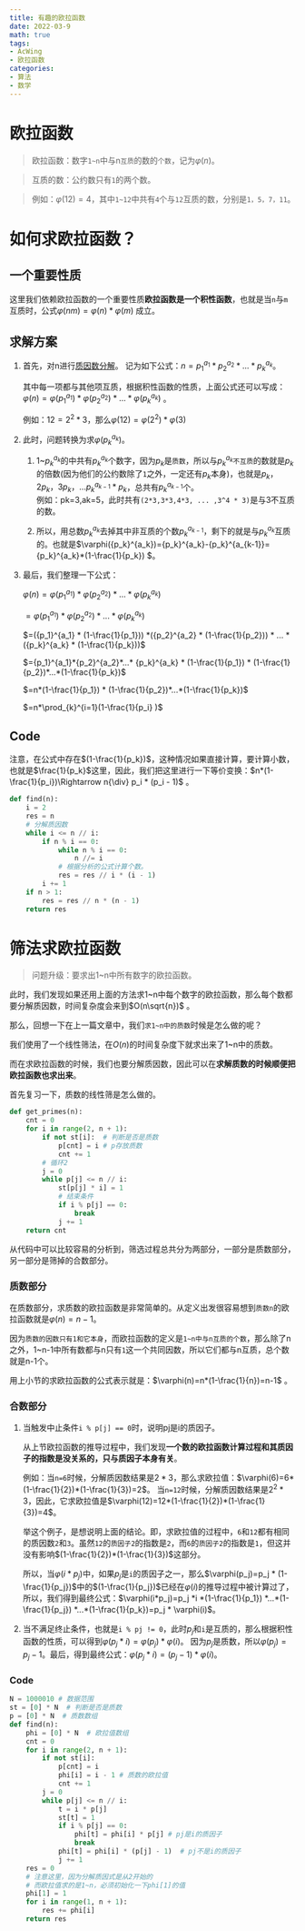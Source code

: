 ```yaml
---
title: 有趣的欧拉函数
date: 2022-03-9
math: true
tags:
- AcWing
- 欧拉函数
categories:
- 算法
- 数学
---
```


# 欧拉函数
> 欧拉函数：数字`1~n`中与n`互质`的数的`个数`，记为$\varphi(n)$。   

> 互质的数：公约数只有`1`的两个数。  

> 例如：$\varphi(12)=4$，其中`1~12`中共有`4`个与`12`互质的数，分别是`1，5，7，11`。

# 如何求欧拉函数？

## 一个重要性质
这里我们依赖欧拉函数的一个重要性质**欧拉函数是一个积性函数**，也就是当`n`与`m`互质时，公式$\varphi(nm)=\varphi(n)*\varphi(m)$ 成立。

## 求解方案
1. 首先，对n进行[质因数分解](https://mp.weixin.qq.com/s/gwZ9u8MBH6MybYeweeiJ3Q)。
   记为如下公式：$n={p_1}^{a_1} * {p_2}^{a_2} * ... * {p_k}^{a_k}$。   
   
   其中每一项都与其他项互质，根据积性函数的性质，上面公式还可以写成：$\varphi(n)=\varphi({p_1}^{a_1}) * \varphi({p_2}^{a_2}) * ... * \varphi({p_k}^{a_k})$ 。  
   
   例如：$12=2^2*3$，那么$\varphi(12)=\varphi(2^2)*\varphi(3)$
2. 此时，问题转换为求$\varphi({p_k}^{a_k})$。  
    1. 1~${p_k}^{a_k}$的中共有${p_k}^{a_k}$个数字，因为${p_k}$是`质数`，所以与${p_k}^{a_k}$`不互质`的数就是${p_k}$的倍数(因为他们的公约数除了`1`之外，一定还有${p_k}$本身)，也就是${p_k}， 2{p_k}， 3{p_k}，...{p_k}^{a_{k-1}}*p_k$，总共有${p_k}^{a_{k-1}}$个。  
    例如：pk=3,ak=5，此时共有`(2*3,3*3,4*3, ... ,3^4 * 3)`是与3不互质的数。
    
    2. 所以，用总数${p_k}^{a_k}$去掉其中非互质的个数${p_k}^{a_{k-1}}$，剩下的就是与${p_k}^{a_k}$互质的。也就是$\varphi({p_k}^{a_k})={p_k}^{a_k}-{p_k}^{a_{k-1}}={p_k}^{a_k}*(1-\frac{1}{p_k}) $。
3. 最后，我们整理一下公式：

    $\varphi(n)=\varphi({p_1}^{a_1}) * \varphi({p_2}^{a_2}) * ... * \varphi({p_k}^{a_k})$  
    
    $=\varphi({p_1}^{a_1}) * \varphi({p_2}^{a_2}) * ... * \varphi({p_k}^{a_k})$
    
    $=({p_1}^{a_1} * (1-\frac{1}{p_1})) *({p_2}^{a_2} * (1-\frac{1}{p_2})) * ... *({p_k}^{a_k} * (1-\frac{1}{p_k}))$
    
    $={p_1}^{a_1}*{p_2}^{a_2}*...* {p_k}^{a_k} * (1-\frac{1}{p_1}) * (1-\frac{1}{p_2})*...*(1-\frac{1}{p_k})$
    
    $=n*(1-\frac{1}{p_1}) * (1-\frac{1}{p_2})*...*(1-\frac{1}{p_k})$
    
    $=n*\prod_{k}^{i=1}(1-\frac{1}{p_i} )$
    
## Code
注意，在公式中存在$(1-\frac{1}{p_k})$，这种情况如果直接计算，要计算小数，也就是$\frac{1}{p_k}$这里，因此，我们把这里进行一下等价变换：$n*(1-\frac{1}{p_i})\Rightarrow n{\div} p_i * (p_i - 1)$ 。
```python
def find(n):
    i = 2
    res = n
    # 分解质因数
    while i <= n // i:
        if n % i == 0:
            while n % i == 0:
                n //= i
            # 根据分析的公式计算个数。
            res = res // i * (i - 1)
        i += 1
    if n > 1:
        res = res // n * (n - 1)
    return res
```

# 筛法求欧拉函数
> 问题升级：要求出1~n中所有数字的欧拉函数。

此时，我们发现如果还用上面的方法求1~n中每个数字的欧拉函数，那么每个数都要分解质因数，时间复杂度会来到$O(n\sqrt{n})$ 。

那么，回想一下在上一篇文章中，我们`求1~n中的质数`时候是怎么做的呢？

我们使用了一个线性筛法，在$O(n)$的时间复杂度下就求出来了1~n中的质数。

而在求欧拉函数的时候，我们也要分解质因数，因此可以在**求解质数的时候顺便把欧拉函数也求出来**。

首先复习一下，质数的线性筛是怎么做的。
```python
def get_primes(n):
    cnt = 0
    for i in range(2, n + 1):
        if not st[i]:  # 判断是否是质数
            p[cnt] = i # p存放质数
            cnt += 1
        # 循环2
        j = 0
        while p[j] <= n // i:
            st[p[j] * i] = 1
            # 结束条件
            if i % p[j] == 0:
                break
            j += 1
    return cnt
```

从代码中可以比较容易的分析到，筛选过程总共分为两部分，一部分是质数部分，另一部分是筛掉的合数部分。

### 质数部分
在质数部分，求质数的欧拉函数是非常简单的。从定义出发很容易想到`质数n`的欧拉函数就是$\varphi(n)=n-1$。

因为`质数的因数只有1和它本身`，而欧拉函数的定义是`1~n中与n互质的个数`，那么除了n之外，1~n-1中所有数都与n只有`1`这一个共同因数，所以它们都与n互质，总个数就是n-1个。

用上小节的求欧拉函数的公式表示就是：$\varphi(n)=n*(1-\frac{1}{n})=n-1$ 。
### 合数部分

1. 当触发中止条件`i % p[j] == 0`时，说明pj是i的质因子。  

    从上节欧拉函数的推导过程中，我们发现**一个数的欧拉函数计算过程和其质因子的指数是没关系的，只与质因子本身有关**。  
    
    例如：当`n=6`时候，分解质因数结果是$2*3$，那么求欧拉值：$\varphi(6)=6*(1-\frac{1}{2})*(1-\frac{1}{3})=2$。
    当`n=12`时候，分解质因数结果是$2^2*3$，因此，它求欧拉值是$\varphi(12)=12*(1-\frac{1}{2})*(1-\frac{1}{3})=4$。
    
    举这个例子，是想说明上面的结论。即，求欧拉值的过程中，`6`和`12`都有相同的质因数`2`和`3`。虽然`12`的`质因子2`的指数是`2`，而`6`的`质因子2`的指数是`1`，但这并没有影响$(1-\frac{1}{2})*(1-\frac{1}{3})$这部分。
    
    所以，当$\varphi(i*p_j)$中，如果$p_j$是`i`的质因子之一，那么$\varphi(p_j)=p_j * (1-\frac{1}{p_j})$中的$(1-\frac{1}{p_j})$已经在$\varphi(i)$的推导过程中被计算过了，所以，我们得到最终公式：$\varphi(i*p_j)=p_j *i *(1-\frac{1}{p_1}) *...*(1-\frac{1}{p_j}) *...*(1-\frac{1}{p_k})=p_j * \varphi(i)$。  

2. 当不满足终止条件，也就是`i % pj != 0`，此时$p_j$和`i`是互质的，那么根据积性函数的性质，可以得到$\varphi(p_j*i)=\varphi(p_j)*\varphi(i)$。 因为$p_j$是质数，所以$\varphi(p_j)=p_j-1$。最后，得到最终公式：$\varphi(p_j*i)=(p_j-1)*\varphi(i)$。

### Code
```python
N = 1000010 # 数据范围
st = [0] * N  # 判断是否是质数
p = [0] * N  # 质数数组
def find(n):
    phi = [0] * N  # 欧拉值数组
    cnt = 0
    for i in range(2, n + 1):
        if not st[i]:
            p[cnt] = i
            phi[i] = i - 1 # 质数的欧拉值
            cnt += 1
        j = 0
        while p[j] <= n // i:
            t = i * p[j]
            st[t] = 1
            if i % p[j] == 0:
                phi[t] = phi[i] * p[j] # pj是i的质因子
                break
            phi[t] = phi[i] * (p[j] - 1)  # pj不是i的质因子
            j += 1
    res = 0
    # 注意这里，因为分解质因式是从2开始的
    # 而欧拉值求的是1~n，必须初始化一下phi[1]的值
    phi[1] = 1 
    for i in range(1, n + 1):
        res += phi[i]
    return res
```